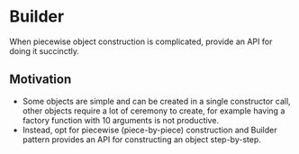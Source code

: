 # Builder

When piecewise object construction is complicated, provide an API for doing it succinctly.

## Motivation

* Some objects are simple and can be created in a single constructor call, other objects require a lot of ceremony to create, for example having a factory function with 10 arguments is not productive.
* Instead, opt for piecewise (piece-by-piece) construction and Builder pattern provides an API for constructing an object step-by-step.
